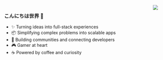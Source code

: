 <img align="right" src="https://github-readme-stats.vercel.app/api?username=kaiminato&show_icons=true&icon_color=CE1D2D&text_color=718096&bg_color=00000000&hide_title=true&hide_border=true" />

### こんにちは世界 👋

- :sparkles: Turning ideas into full-stack experiences
- :package: Simplifying complex problems into scalable apps
- :handshake: Building communities and connecting developers
- :video_game: Gamer at heart
- :coffee: Powered by coffee and curiosity
